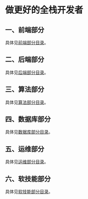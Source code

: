 # 做更好的全栈开发者

## 一、前端部分

具体见[前端部分目录](./前端/README.md)。

## 二、后端部分

具体见[后端部分目录](./后端/README.md)。

## 三、算法部分

具体见[算法部分目录](./算法/README.md)。

## 四、数据库部分

具体见[数据库部分目录](./数据库/README.md)。

## 五、运维部分

具体见[运维部分目录](./运维/README.md)。

## 六、软技能部分

具体见[软技能部分目录](./软技能/README.md)。
